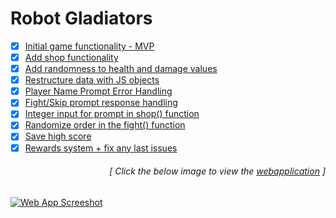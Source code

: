 # Robot Gladiators

- [x] [Initial game functionality - MVP](https://github.com/luc1dLife/robot-gladiators/issues/1)
- [x] [Add shop functionality](https://github.com/luc1dLife/robot-gladiators/issues/2)
- [x] [Add randomness to health and damage values](https://github.com/luc1dLife/robot-gladiators/issues/3)
- [x] [Restructure data with JS objects](https://github.com/luc1dLife/robot-gladiators/issues/4)
- [x] [Player Name Prompt Error Handling](https://github.com/luc1dLife/robot-gladiators/issues/5)
- [x] [Fight/Skip prompt response handling](https://github.com/luc1dLife/robot-gladiators/issues/6)
- [x] [Integer input for prompt in shop() function](https://github.com/luc1dLife/robot-gladiators/issues/7)
- [x] [Randomize order in the fight() function](https://github.com/luc1dLife/robot-gladiators/issues/8)
- [x] [Save high score](https://github.com/luc1dLife/robot-gladiators/issues/9)
- [x] [Rewards system + fix any last issues](https://github.com/luc1dLife/robot-gladiators/issues/10)
<h6><p align="right">[ Click the below image to view the <a href="https://luc1dlife.github.io/robot-gladiators/">webapplication</a> ]</p></h6>
<a href="https://luc1dlife.github.io/robot-gladiators/">
  <img src="https://raw.githubusercontent.com/luc1dLife/robot-gladiators/master/assets/img/Preview.png" alt="Web App Screeshot">
</a>